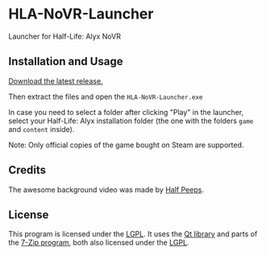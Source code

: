 # HLA-NoVR-Launcher
Launcher for Half-Life: Alyx NoVR

## Installation and Usage
[Download the latest release.](https://github.com/bfeber/HLA-NoVR-Launcher/releases/latest/download/HLA-NoVR-Launcher.zip)

Then extract the files and open the `HLA-NoVR-Launcher.exe`

In case you need to select a folder after clicking "Play" in the launcher, select your Half-Life: Alyx installation folder (the one with the folders `game` and `content` inside).

Note: Only official copies of the game bought on Steam are supported.

## Credits
The awesome background video was made by [Half Peeps](https://www.youtube.com/@HALFPEEPS).

## License
This program is licensed under the [LGPL](LICENSE.txt). It uses the [Qt library](https://github.com/bfeber/qt5) and parts of the [7-Zip program](www.7-zip.org), both also licensed under the [LGPL](LICENSE.txt).
